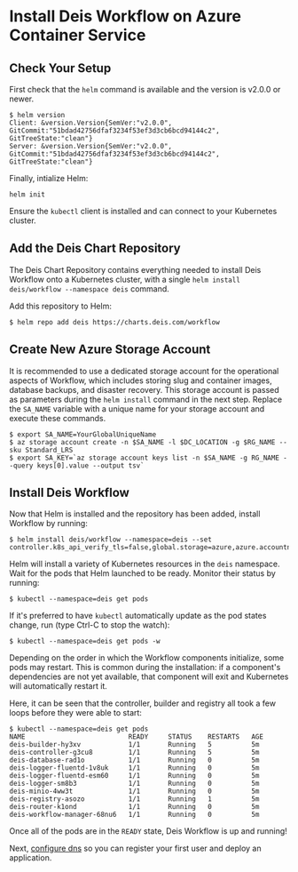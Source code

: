# Install Deis Workflow on Azure Container Service

## Check Your Setup

First check that the `helm` command is available and the version is v2.0.0 or newer.

```
$ helm version
Client: &version.Version{SemVer:"v2.0.0", GitCommit:"51bdad42756dfaf3234f53ef3d3cb6bcd94144c2", GitTreeState:"clean"}
Server: &version.Version{SemVer:"v2.0.0", GitCommit:"51bdad42756dfaf3234f53ef3d3cb6bcd94144c2", GitTreeState:"clean"}
```

Finally, intialize Helm:
```
helm init
```

Ensure the `kubectl` client is installed and can connect to your Kubernetes cluster.

## Add the Deis Chart Repository

The Deis Chart Repository contains everything needed to install Deis Workflow onto a Kubernetes cluster, with a single `helm install deis/workflow --namespace deis` command.

Add this repository to Helm:

```
$ helm repo add deis https://charts.deis.com/workflow
```

## Create New Azure Storage Account

It is recommended to use a dedicated storage account for the operational aspects of Workflow, which includes storing slug and container images, database backups, and disaster recovery. This storage account is passed as parameters during the `helm install` command in the next step. Replace the `SA_NAME` variable with a unique name for your storage account and execute these commands.
```
$ export SA_NAME=YourGlobalUniqueName
$ az storage account create -n $SA_NAME -l $DC_LOCATION -g $RG_NAME --sku Standard_LRS
$ export SA_KEY=`az storage account keys list -n $SA_NAME -g RG_NAME --query keys[0].value --output tsv`

```

## Install Deis Workflow

Now that Helm is installed and the repository has been added, install Workflow by running:

```
$ helm install deis/workflow --namespace=deis --set controller.k8s_api_verify_tls=false,global.storage=azure,azure.accountname=$SA_NAME,azure.accountkey=$SA_KEY,azure.registry_container=registry,azure.database_container=database,azure.builder_container=builder
```

Helm will install a variety of Kubernetes resources in the `deis` namespace.
Wait for the pods that Helm launched to be ready. Monitor their status by running:

```
$ kubectl --namespace=deis get pods
```

If it's preferred to have `kubectl` automatically update as the pod states change, run (type Ctrl-C to stop the watch):

```
$ kubectl --namespace=deis get pods -w
```

Depending on the order in which the Workflow components initialize, some pods may restart. This is common during the
installation: if a component's dependencies are not yet available, that component will exit and Kubernetes will
automatically restart it.

Here, it can be seen that the controller, builder and registry all took a few loops before they were able to start:

```
$ kubectl --namespace=deis get pods
NAME                          READY     STATUS    RESTARTS   AGE
deis-builder-hy3xv            1/1       Running   5          5m
deis-controller-g3cu8         1/1       Running   5          5m
deis-database-rad1o           1/1       Running   0          5m
deis-logger-fluentd-1v8uk     1/1       Running   0          5m
deis-logger-fluentd-esm60     1/1       Running   0          5m
deis-logger-sm8b3             1/1       Running   0          5m
deis-minio-4ww3t              1/1       Running   0          5m
deis-registry-asozo           1/1       Running   1          5m
deis-router-k1ond             1/1       Running   0          5m
deis-workflow-manager-68nu6   1/1       Running   0          5m
```

Once all of the pods are in the `READY` state, Deis Workflow is up and running!

Next, [configure dns](dns.md) so you can register your first user and deploy an application.

